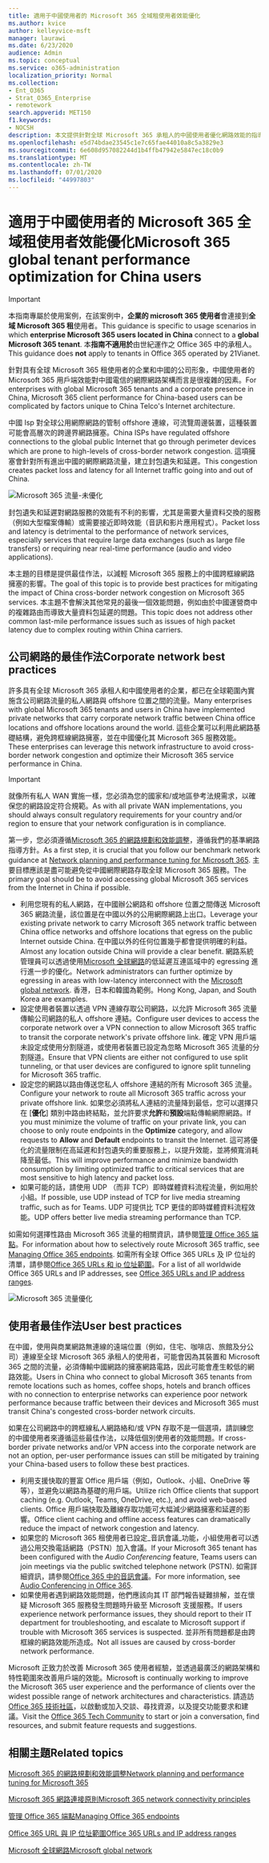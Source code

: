 ```yaml
---
title: 適用于中國使用者的 Microsoft 365 全域租使用者效能優化
ms.author: kvice
author: kelleyvice-msft
manager: laurawi
ms.date: 6/23/2020
audience: Admin
ms.topic: conceptual
ms.service: o365-administration
localization_priority: Normal
ms.collection:
- Ent_O365
- Strat_O365_Enterprise
- remotework
search.appverid: MET150
f1.keywords:
- NOCSH
description: 本文提供針對全球 Microsoft 365 承租人的中國使用者優化網路效能的指導方針。
ms.openlocfilehash: e5d74bdae23545c1e7c65fae44010a8c5a3829e3
ms.sourcegitcommit: 6e608d957082244d1b4ffb47942e5847ec18c0b9
ms.translationtype: MT
ms.contentlocale: zh-TW
ms.lasthandoff: 07/01/2020
ms.locfileid: "44997803"
---
```

# <a name="microsoft-365-global-tenant-performance-optimization-for-china-users"></a><span data-ttu-id="a37d8-103">適用于中國使用者的 Microsoft 365 全域租使用者效能優化</span><span class="sxs-lookup"><span data-stu-id="a37d8-103">Microsoft 365 global tenant performance optimization for China users</span></span>

>[!IMPORTANT]
><span data-ttu-id="a37d8-104">本指南專屬於使用案例，在該案例中，**企業的 microsoft 365 使用者**會連接到**全域 Microsoft 365 租**使用者。</span><span class="sxs-lookup"><span data-stu-id="a37d8-104">This guidance is specific to usage scenarios in which **enterprise Microsoft 365 users located in China** connect to a **global Microsoft 365 tenant**.</span></span> <span data-ttu-id="a37d8-105">本**指南不適用於**由世紀運作之 Office 365 中的承租人。</span><span class="sxs-lookup"><span data-stu-id="a37d8-105">This guidance does **not** apply to tenants in Office 365 operated by 21Vianet.</span></span>

<span data-ttu-id="a37d8-106">針對具有全球 Microsoft 365 租使用者的企業和中國的公司形象，中國使用者的 Microsoft 365 用戶端效能對中國電信的網際網路架構而言是很複雜的因素。</span><span class="sxs-lookup"><span data-stu-id="a37d8-106">For enterprises with global Microsoft 365 tenants and a corporate presence in China, Microsoft 365 client performance for China-based users can be complicated by factors unique to China Telco's Internet architecture.</span></span>

<span data-ttu-id="a37d8-107">中國 Isp 對全球公用網際網路的管制 offshore 連線，可流覽周邊裝置，這種裝置可能會高層次的跨邊界網路擁塞。</span><span class="sxs-lookup"><span data-stu-id="a37d8-107">China ISPs have regulated offshore connections to the global public Internet that go through perimeter devices which are prone to high-levels of cross-border network congestion.</span></span> <span data-ttu-id="a37d8-108">這項擁塞會針對所有進出中國的網際網路流量，建立封包遺失和延遲。</span><span class="sxs-lookup"><span data-stu-id="a37d8-108">This congestion creates packet loss and latency for all Internet traffic going into and out of China.</span></span>

![Microsoft 365 流量-未優化](media/O365-networking/China-O365-unoptimized.png)

<span data-ttu-id="a37d8-110">封包遺失和延遲對網路服務的效能有不利的影響，尤其是需要大量資料交換的服務（例如大型檔案傳輸）或需要接近即時效能（音訊和影片應用程式）。</span><span class="sxs-lookup"><span data-stu-id="a37d8-110">Packet loss and latency is detrimental to the performance of network services, especially services that require large data exchanges (such as large file transfers) or requiring near real-time performance (audio and video applications).</span></span>

<span data-ttu-id="a37d8-111">本主題的目標是提供最佳作法，以減輕 Microsoft 365 服務上的中國跨框線網路擁塞的影響。</span><span class="sxs-lookup"><span data-stu-id="a37d8-111">The goal of this topic is to provide best practices for mitigating the impact of China cross-border network congestion on Microsoft 365 services.</span></span> <span data-ttu-id="a37d8-112">本主題不會解決其他常見的最後一個效能問題，例如由於中國運營商中的複雜路由而導致大量資料包延遲的問題。</span><span class="sxs-lookup"><span data-stu-id="a37d8-112">This topic does not address other common last-mile performance issues such as issues of high packet latency due to complex routing within China carriers.</span></span>

## <a name="corporate-network-best-practices"></a><span data-ttu-id="a37d8-113">公司網路的最佳作法</span><span class="sxs-lookup"><span data-stu-id="a37d8-113">Corporate network best practices</span></span>

<span data-ttu-id="a37d8-114">許多具有全球 Microsoft 365 承租人和中國使用者的企業，都已在全球範圍內實施含公司網路流量的私人網路與 offshore 位置之間的流量。</span><span class="sxs-lookup"><span data-stu-id="a37d8-114">Many enterprises with global Microsoft 365 tenants and users in China have implemented private networks that carry corporate network traffic between China office locations and offshore locations around the world.</span></span> <span data-ttu-id="a37d8-115">這些企業可以利用此網路基礎結構，避免跨框線網路擁塞，並在中國優化其 Microsoft 365 服務效能。</span><span class="sxs-lookup"><span data-stu-id="a37d8-115">These enterprises can leverage this network infrastructure to avoid cross-border network congestion and optimize their Microsoft 365 service performance in China.</span></span>

>[!IMPORTANT]
><span data-ttu-id="a37d8-116">就像所有私人 WAN 實施一樣，您必須為您的國家和/或地區參考法規需求，以確保您的網路設定符合規範。</span><span class="sxs-lookup"><span data-stu-id="a37d8-116">As with all private WAN implementations, you should always consult regulatory requirements for your country and/or region to ensure that your network configuration is in compliance.</span></span>

<span data-ttu-id="a37d8-117">第一步，您必須遵循[Microsoft 365 的網路規劃和效能調整](https://aka.ms/tune)，遵循我們的基準網路指導方針。</span><span class="sxs-lookup"><span data-stu-id="a37d8-117">As a first step, it is crucial that you follow our benchmark network guidance at [Network planning and performance tuning for Microsoft 365](https://aka.ms/tune).</span></span> <span data-ttu-id="a37d8-118">主要目標應該是盡可能避免從中國網際網路存取全球 Microsoft 365 服務。</span><span class="sxs-lookup"><span data-stu-id="a37d8-118">The primary goal should be to avoid accessing global Microsoft 365 services from the Internet in China if possible.</span></span>

- <span data-ttu-id="a37d8-119">利用您現有的私人網路，在中國辦公網路和 offshore 位置之間傳送 Microsoft 365 網路流量，該位置是在中國以外的公用網際網路上出口。</span><span class="sxs-lookup"><span data-stu-id="a37d8-119">Leverage your existing private network to carry Microsoft 365 network traffic between China office networks and offshore locations that egress on the public Internet outside China.</span></span> <span data-ttu-id="a37d8-120">在中國以外的任何位置幾乎都會提供明確的利益。</span><span class="sxs-lookup"><span data-stu-id="a37d8-120">Almost any location outside China will provide a clear benefit.</span></span> <span data-ttu-id="a37d8-121">網路系統管理員可以透過使用[Microsoft 全球網路](https://docs.microsoft.com/azure/networking/microsoft-global-network)的低延遲互連區域中的 egressing 進行進一步的優化。</span><span class="sxs-lookup"><span data-stu-id="a37d8-121">Network administrators can further optimize by egressing in areas with low-latency interconnect with the [Microsoft global network](https://docs.microsoft.com/azure/networking/microsoft-global-network).</span></span> <span data-ttu-id="a37d8-122">香港，日本和韓國為範例。</span><span class="sxs-lookup"><span data-stu-id="a37d8-122">Hong Kong, Japan, and South Korea are examples.</span></span>
- <span data-ttu-id="a37d8-123">設定使用者裝置以透過 VPN 連線存取公司網路，以允許 Microsoft 365 流量傳輸公司網路的私人 offshore 連結。</span><span class="sxs-lookup"><span data-stu-id="a37d8-123">Configure user devices to access the corporate network over a VPN connection to allow Microsoft 365 traffic to transit the corporate network's private offshore link.</span></span> <span data-ttu-id="a37d8-124">確定 VPN 用戶端未設定成使用分割隧道，或使用者裝置已設定為忽略 Microsoft 365 流量的分割隧道。</span><span class="sxs-lookup"><span data-stu-id="a37d8-124">Ensure that VPN clients are either not configured to use split tunneling, or that user devices are configured to ignore split tunneling for Microsoft 365 traffic.</span></span>
- <span data-ttu-id="a37d8-125">設定您的網路以路由傳送您私人 offshore 連結的所有 Microsoft 365 流量。</span><span class="sxs-lookup"><span data-stu-id="a37d8-125">Configure your network to route all Microsoft 365 traffic across your private offshore link.</span></span> <span data-ttu-id="a37d8-126">如果您必須將私人連結的流量降到最低，您可以選擇只在 [**優化**] 類別中路由終結點，並允許要求**允許**和**預設**端點傳輸網際網路。</span><span class="sxs-lookup"><span data-stu-id="a37d8-126">If you must minimize the volume of traffic on your private link, you can choose to only route endpoints in the **Optimize** category, and allow requests to **Allow** and **Default** endpoints to transit the Internet.</span></span> <span data-ttu-id="a37d8-127">這可將優化的流量限制在高延遲和封包遺失的重要服務上，以提升效能，並將頻寬消耗降至最低。</span><span class="sxs-lookup"><span data-stu-id="a37d8-127">This will improve performance and minimize bandwidth consumption by limiting optimized traffic to critical services that are most sensitive to high latency and packet loss.</span></span>
- <span data-ttu-id="a37d8-128">如果可能的話，請使用 UDP （而非 TCP）即時媒體資料流程流量，例如用於小組。</span><span class="sxs-lookup"><span data-stu-id="a37d8-128">If possible, use UDP instead of TCP for live media streaming traffic, such as for Teams.</span></span> <span data-ttu-id="a37d8-129">UDP 可提供比 TCP 更佳的即時媒體資料流程效能。</span><span class="sxs-lookup"><span data-stu-id="a37d8-129">UDP offers better live media streaming performance than TCP.</span></span>

<span data-ttu-id="a37d8-130">如需如何選擇性路由 Microsoft 365 流量的相關資訊，請參閱[管理 Office 365 端點](managing-office-365-endpoints.md)。</span><span class="sxs-lookup"><span data-stu-id="a37d8-130">For information about how to selectively route Microsoft 365 traffic, see [Managing Office 365 endpoints](managing-office-365-endpoints.md).</span></span> <span data-ttu-id="a37d8-131">如需所有全球 Office 365 URLs 及 IP 位址的清單，請參閱[Office 365 URLs 和 ip 位址範圍](urls-and-ip-address-ranges.md)。</span><span class="sxs-lookup"><span data-stu-id="a37d8-131">For a list of all worldwide Office 365 URLs and IP addresses, see [Office 365 URLs and IP address ranges](urls-and-ip-address-ranges.md).</span></span>

![Microsoft 365 流量優化](media/O365-networking/China-O365-optimized.png)

## <a name="user-best-practices"></a><span data-ttu-id="a37d8-133">使用者最佳作法</span><span class="sxs-lookup"><span data-stu-id="a37d8-133">User best practices</span></span>

<span data-ttu-id="a37d8-134">在中國，使用與商業網路無連線的遠端位置（例如，住宅、咖啡店、旅館及分公司）連線至全球 Microsoft 365 承租人的使用者，可能會因為其裝置和 Microsoft 365 之間的流量，必須傳輸中國網路的擁塞網路電路，因此可能會產生較低的網路效能。</span><span class="sxs-lookup"><span data-stu-id="a37d8-134">Users in China who connect to global Microsoft 365 tenants from remote locations such as homes, coffee shops, hotels and branch offices with no connection to enterprise networks can experience poor network performance because traffic between their devices and Microsoft 365 must transit China's congested cross-border network circuits.</span></span>

<span data-ttu-id="a37d8-135">如果在公司網路中的跨框線私人網路絡和/或 VPN 存取不是一個選項，請訓練您的中國使用者來遵循這些最佳作法，以降低個別使用者的效能問題。</span><span class="sxs-lookup"><span data-stu-id="a37d8-135">If cross-border private networks and/or VPN access into the corporate network are not an option, per-user performance issues can still be mitigated by training your China-based users to follow these best practices.</span></span>

- <span data-ttu-id="a37d8-136">利用支援快取的豐富 Office 用戶端（例如，Outlook、小組、OneDrive 等等），並避免以網路為基礎的用戶端。</span><span class="sxs-lookup"><span data-stu-id="a37d8-136">Utilize rich Office clients that support caching (e.g. Outlook, Teams, OneDrive, etc.), and avoid web-based clients.</span></span> <span data-ttu-id="a37d8-137">Office 用戶端快取及離線存取功能可大幅減少網路擁塞和延遲的影響。</span><span class="sxs-lookup"><span data-stu-id="a37d8-137">Office client caching and offline access features can dramatically reduce the impact of network congestion and latency.</span></span>
- <span data-ttu-id="a37d8-138">如果您的 Microsoft 365 租使用者已設定_音訊會議_功能，小組使用者可以透過公用交換電話網路（PSTN）加入會議。</span><span class="sxs-lookup"><span data-stu-id="a37d8-138">If your Microsoft 365 tenant has been configured with the _Audio Conferencing_ feature, Teams users can join meetings via the public switched telephone network (PSTN).</span></span> <span data-ttu-id="a37d8-139">如需詳細資訊，請參閱[Office 365 中的音訊會議](https://docs.microsoft.com/microsoftteams/audio-conferencing-in-office-365)。</span><span class="sxs-lookup"><span data-stu-id="a37d8-139">For more information, see [Audio Conferencing in Office 365](https://docs.microsoft.com/microsoftteams/audio-conferencing-in-office-365).</span></span>
- <span data-ttu-id="a37d8-140">如果使用者遇到網路效能問題，他們應該向其 IT 部門報告疑難排解，並在懷疑 Microsoft 365 服務發生問題時升級至 Microsoft 支援服務。</span><span class="sxs-lookup"><span data-stu-id="a37d8-140">If users experience network performance issues, they should report to their IT department for troubleshooting, and escalate to Microsoft support if trouble with Microsoft 365 services is suspected.</span></span> <span data-ttu-id="a37d8-141">並非所有問題都是由跨框線的網路效能所造成。</span><span class="sxs-lookup"><span data-stu-id="a37d8-141">Not all issues are caused by cross-border network performance.</span></span>

<span data-ttu-id="a37d8-142">Microsoft 正致力於改善 Microsoft 365 使用者經驗，並透過最廣泛的網路架構和特性範圍來改善用戶端的效能。</span><span class="sxs-lookup"><span data-stu-id="a37d8-142">Microsoft is continually working to improve the Microsoft 365 user experience and the performance of clients over the widest possible range of network architectures and characteristics.</span></span> <span data-ttu-id="a37d8-143">請造訪[Office 365 技術社區](https://techcommunity.microsoft.com/t5/office-365/bd-p/Office365General)，以啟動或加入交談、尋找資源，以及提交功能要求和建議。</span><span class="sxs-lookup"><span data-stu-id="a37d8-143">Visit the [Office 365 Tech Community](https://techcommunity.microsoft.com/t5/office-365/bd-p/Office365General) to start or join a conversation, find resources, and submit feature requests and suggestions.</span></span>

## <a name="related-topics"></a><span data-ttu-id="a37d8-144">相關主題</span><span class="sxs-lookup"><span data-stu-id="a37d8-144">Related topics</span></span>

[<span data-ttu-id="a37d8-145">Microsoft 365 的網路規劃和效能調整</span><span class="sxs-lookup"><span data-stu-id="a37d8-145">Network planning and performance tuning for Microsoft 365</span></span>](https://aka.ms/tune)

[<span data-ttu-id="a37d8-146">Microsoft 365 網路連接原則</span><span class="sxs-lookup"><span data-stu-id="a37d8-146">Microsoft 365 network connectivity principles</span></span>](office-365-network-connectivity-principles.md)

[<span data-ttu-id="a37d8-147">管理 Office 365 端點</span><span class="sxs-lookup"><span data-stu-id="a37d8-147">Managing Office 365 endpoints</span></span>](managing-office-365-endpoints.md)

[<span data-ttu-id="a37d8-148">Office 365 URL 與 IP 位址範圍</span><span class="sxs-lookup"><span data-stu-id="a37d8-148">Office 365 URLs and IP address ranges</span></span>](urls-and-ip-address-ranges.md)

[<span data-ttu-id="a37d8-149">Microsoft 全球網路</span><span class="sxs-lookup"><span data-stu-id="a37d8-149">Microsoft global network</span></span>](https://docs.microsoft.com/azure/networking/microsoft-global-network)
